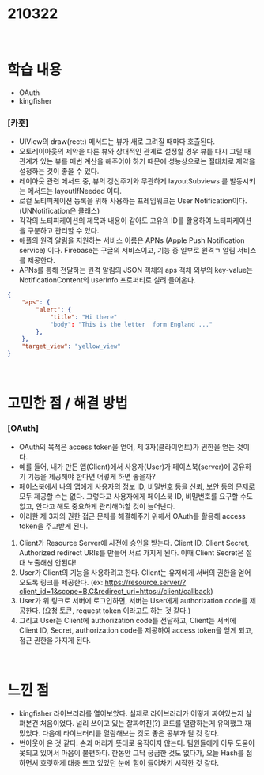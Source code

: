 # 210322

<br>

# 학습 내용

- OAuth
- kingfisher

### [카훗]

- UIView의  draw(rect:) 메서드는  뷰가 새로 그려질 때마다 호출된다.
- 오토레이아웃의 제약을 다른  뷰와 상대적인 관계로 설정할 경우 뷰를 다시 그릴 때 관계가 있는  뷰를 매번 계산을 해주어야 하기 때문에 성능상으로는 절대치로 제약을 설정하는 것이 좋을 수 있다.
- 레이아웃 관련 메서드 중, 뷰의  갱신주기와 무관하게 layoutSubviews 를  발동시키는 메서드는 layoutIfNeeded 이다.
- 로컬 노티피케이션 등록을 위해 사용하는 프레임워크는 User Notification이다. (UNNotification은 클래스)
- 각각의 노티피케이션의 제목과 내용이 같아도 고유의 ID를 활용하여  노티피케이션을 구분하고 관리할 수 있다.
- 애플의 원격 알림을  지원하는  서비스 이름은 APNs  (Apple Push Notification service) 이다. Firebase는 구글의 서비스이고, 기능 중 일부로 원격ㄱ 알림 서비스를 제공한다.
- APNs를 통해 전달하는 원격 알림의 JSON  객체의  aps 객체 외부의 key-value는 NotificationContent의 userInfo 프로퍼티로 실려 들어온다.

```json
{
	"aps": {
		"alert": {
			"title": "Hi there"
			"body": "This is the letter  form England ..."
		},
	},
	"target_view": "yellow_view"
}
```

<br>

# 고민한 점  / 해결 방법

### [OAuth]

- OAuth의 목적은 access token을 얻어, 제 3자(클라이언트)가 권한을 얻는 것이다.
- 예를 들어, 내가 만든 앱(Client)에서 사용자(User)가 페이스북(server)에 공유하기 기능을 제공해야 한다면 어떻게 하면 좋을까?
- 페이스북에서 나의 앱에게 사용자의 정보 ID, 비밀번호 등을 신뢰, 보안 등의 문제로 모두 제공할 수는 없다. 그렇다고 사용자에게 페이스북 ID, 비밀번호를 요구할 수도  없고, 안다고 해도 중요하게 관리해야할 것이 늘어난다.
- 이러한 제 3자의 권한 접근 문제를 해결해주기 위해서 OAuth를 활용해 access token을 주고받게 된다.

1. Client가 Resource Server에 사전에  승인을 받는다. Client ID, Client Secret, Authorized redirect URIs를 만들어 서로 가지게 된다. 이때 Client Secret은 절대 노출해선 안된다!
2. User가 Client의 기능을  사용하려고 한다. Client는 유저에게 서버의 권한을 얻어오도록 링크를 제공한다. (ex: https://resource.server/?client_id=1&scope=B,C&redirect_uri=https://client/callback)
3. User가 위 링크로 서버에 로그인하면, 서버는 User에게 authorization code를 제공한다. (요청 토큰, request token 이라고도 하는 것  같다.)
4. 그리고 User는 Client에 authorization code를 전달하고, Client는 서버에 Client ID, Secret, authorization code를 제공하여 access token을 얻게 되고, 접근 권한을 가지게 된다.

<br>

# 느낀 점

- kingfisher 라이브러리를 열어보았다. 실제로 라이브러리가 어떻게 짜여있는지 살펴본건 처음이었다. 널리 쓰이고 있는 잘짜여진(?) 코드를 열람하는게 유익했고  재밌었다. 다음에 라이브러리를 열람해보는 것도 좋은 공부가 될 것 같다.
- 번아웃이 온 것 같다. 손과 머리가 뜻대로 움직이지 않는다. 팀원들에게 아무 도움이 못되고 있어서 마음이 불편하다. 한동안 그닥 궁금한 것도 없다가, 오늘 Hash를 접하면서 흐릿하게 대충 뜨고 있었던 눈에 힘이 들어차기 시작한 것 같다.

<br>
